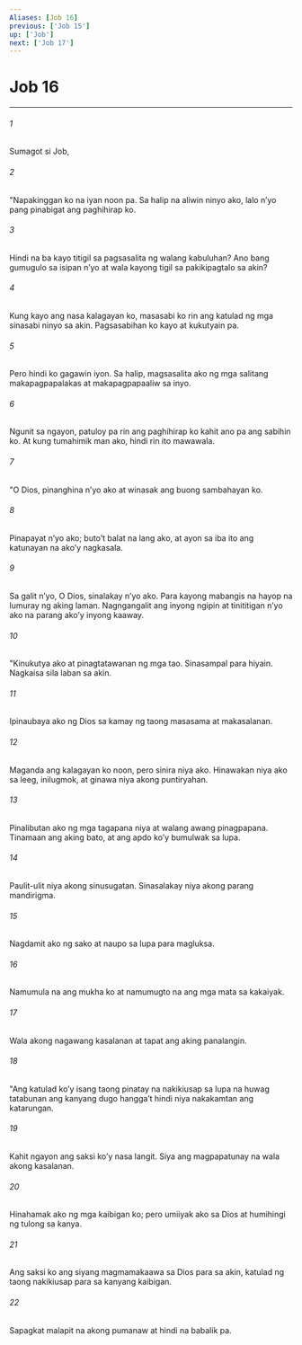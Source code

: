 ```yaml
---
Aliases: [Job 16]
previous: ['Job 15']
up: ['Job']
next: ['Job 17']
---
```

# Job 16

***


###### 1 


Sumagot si Job, 


###### 2 


"Napakinggan ko na iyan noon pa. Sa halip na aliwin ninyo ako, lalo nʼyo pang pinabigat ang paghihirap ko. 


###### 3 


Hindi na ba kayo titigil sa pagsasalita ng walang kabuluhan? Ano bang gumugulo sa isipan nʼyo at wala kayong tigil sa pakikipagtalo sa akin? 


###### 4 


Kung kayo ang nasa kalagayan ko, masasabi ko rin ang katulad ng mga sinasabi ninyo sa akin. Pagsasabihan ko kayo at kukutyain pa. 


###### 5 


Pero hindi ko gagawin iyon. Sa halip, magsasalita ako ng mga salitang makapagpapalakas at makapagpapaaliw sa inyo. 


###### 6 


Ngunit sa ngayon, patuloy pa rin ang paghihirap ko kahit ano pa ang sabihin ko. At kung tumahimik man ako, hindi rin ito mawawala. 


###### 7 


"O Dios, pinanghina nʼyo ako at winasak ang buong sambahayan ko. 


###### 8 


Pinapayat nʼyo ako; butoʼt balat na lang ako, at ayon sa iba ito ang katunayan na akoʼy nagkasala. 


###### 9 


Sa galit nʼyo, O Dios, sinalakay nʼyo ako. Para kayong mabangis na hayop na lumuray ng aking laman. Nagngangalit ang inyong ngipin at tinititigan nʼyo ako na parang akoʼy inyong kaaway. 


###### 10 


"Kinukutya ako at pinagtatawanan ng mga tao. Sinasampal para hiyain. Nagkaisa sila laban sa akin. 


###### 11 


Ipinaubaya ako ng Dios sa kamay ng taong masasama at makasalanan. 


###### 12 


Maganda ang kalagayan ko noon, pero sinira niya ako. Hinawakan niya ako sa leeg, inilugmok, at ginawa niya akong puntiryahan. 


###### 13 


Pinalibutan ako ng mga tagapana niya at walang awang pinagpapana. Tinamaan ang aking bato, at ang apdo koʼy bumulwak sa lupa. 


###### 14 


Paulit-ulit niya akong sinusugatan. Sinasalakay niya akong parang mandirigma. 


###### 15 


Nagdamit ako ng sako at naupo sa lupa para magluksa. 


###### 16 


Namumula na ang mukha ko at namumugto na ang mga mata sa kakaiyak. 


###### 17 


Wala akong nagawang kasalanan at tapat ang aking panalangin. 


###### 18 


"Ang katulad koʼy isang taong pinatay na nakikiusap sa lupa na huwag tatabunan ang kanyang dugo hanggaʼt hindi niya nakakamtan ang katarungan. 


###### 19 


Kahit ngayon ang saksi koʼy nasa langit. Siya ang magpapatunay na wala akong kasalanan. 


###### 20 


Hinahamak ako ng mga kaibigan ko; pero umiiyak ako sa Dios at humihingi ng tulong sa kanya. 


###### 21 


Ang saksi ko ang siyang magmamakaawa sa Dios para sa akin, katulad ng taong nakikiusap para sa kanyang kaibigan. 


###### 22 


Sapagkat malapit na akong pumanaw at hindi na babalik pa.
